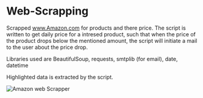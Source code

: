 # Web-Scrapping

Scrapped www.Amazon.com for products and there price.
The script is written to get daily price for a intresed product, such that when the price of the product drops below the mentioned amount, the script will initiate a mail to the user about the price drop.

Libraries used are BeautifulSoup, requests, smtplib (for email), date, datetime

Highlighted data is extracted by the script.

![Amazon web Scrapper](https://user-images.githubusercontent.com/56105570/211669027-ac2621d2-813f-4971-a906-b0052900d462.PNG)
